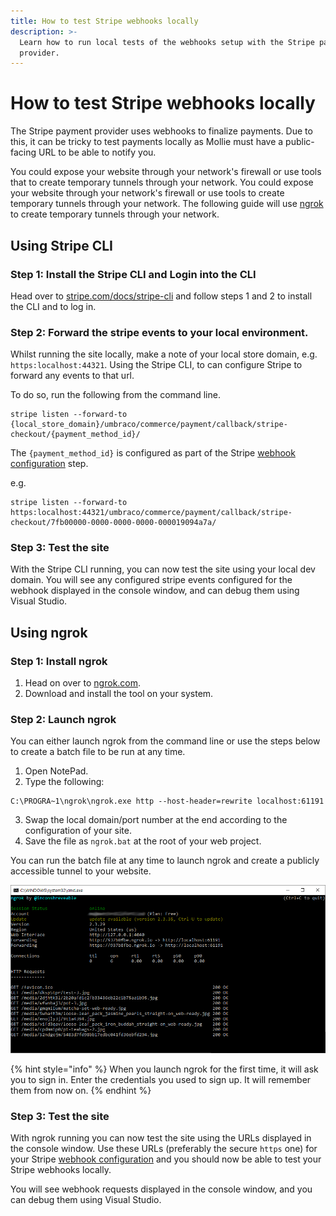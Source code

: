 ```yaml
---
title: How to test Stripe webhooks locally
description: >-
  Learn how to run local tests of the webhooks setup with the Stripe payment
  provider.
---
```


# How to test Stripe webhooks locally

The Stripe payment provider uses webhooks to finalize payments. Due to this, it can be tricky to test payments locally as Mollie must have a public-facing URL to be able to notify you.

You could expose your website through your network's firewall or use tools that to create temporary tunnels through your network.
You could expose your website through your network's firewall or use tools to create temporary tunnels through your network.
The following guide will use [ngrok](https://ngrok.com/) to create temporary tunnels through your network.

## Using Stripe CLI
### Step 1: Install the Stripe CLI and Login into the CLI

Head over to [stripe.com/docs/stripe-cli](https://stripe.com/docs/stripe-cli) and follow steps 1 and 2 to install the CLI and to log in.

### Step 2: Forward the stripe events to your local environment.

Whilst running the site locally, make a note of your local store domain, e.g. `https:localhost:44321`. Using the Stripe CLI, to can configure Stripe to forward any events to that url. 

To do so, run the following from the command line.

```
stripe listen --forward-to {local_store_domain}/umbraco/commerce/payment/callback/stripe-checkout/{payment_method_id}/
```

The `{payment_method_id}` is configured as part of the Stripe [webhook configuration](../configuring-stripe.md#step-3-webhook) step.

e.g. 
```
stripe listen --forward-to https:localhost:44321/umbraco/commerce/payment/callback/stripe-checkout/7fb00000-0000-0000-0000-000019094a7a/
```

### Step 3: Test the site

With the Stripe CLI running, you can now test the site using your local dev domain. You will see any configured stripe events configured for the webhook displayed in the console window, and can debug them using Visual Studio.

## Using ngrok
### Step 1: Install ngrok

1. Head on over to [ngrok.com](https://ngrok.com/).
2. Download and install the tool on your system.

### Step 2: Launch ngrok

You can either launch ngrok from the command line or use the steps below to create a batch file to be run at any time.

1. Open NotePad.
2. Type the following:

```
C:\PROGRA~1\ngrok\ngrok.exe http --host-header=rewrite localhost:61191
```

3. Swap the local domain/port number at the end according to the configuration of your site.
4. Save the file as `ngrok.bat` at the root of your web project.

You can run the batch file at any time to launch ngrok and create a publicly accessible tunnel to your website.

![ngrok](../../media/ngrok.png)

{% hint style="info" %}
When you launch ngrok for the first time, it will ask you to sign in. Enter the credentials you used to sign up. It will remember them from now on.
{% endhint %}

### Step 3: Test the site

With ngrok running you can now test the site using the URLs displayed in the console window. Use these URLs (preferably the secure `https` one) for your Stripe [webhook configuration](../configuring-stripe.md#step-3-webhook) and you should now be able to test your Stripe webhooks locally.

You will see webhook requests displayed in the console window, and you can debug them using Visual Studio.
